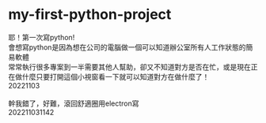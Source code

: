 # my-first-python-project
耶！第一次寫python!<br>
會想寫python是因為想在公司的電腦做一個可以知道辦公室所有人工作狀態的簡易軟體<br>
常常執行很多專案到一半需要其他人幫助，卻又不知道對方是否在忙，或是現在正在做什麼只要打開這個小視窗看一下就可以知道對方在做什麼了！<br>
20221103<br>
<br>
幹我錯了，好難，滾回舒適圈用electron寫<br>
202211031142
